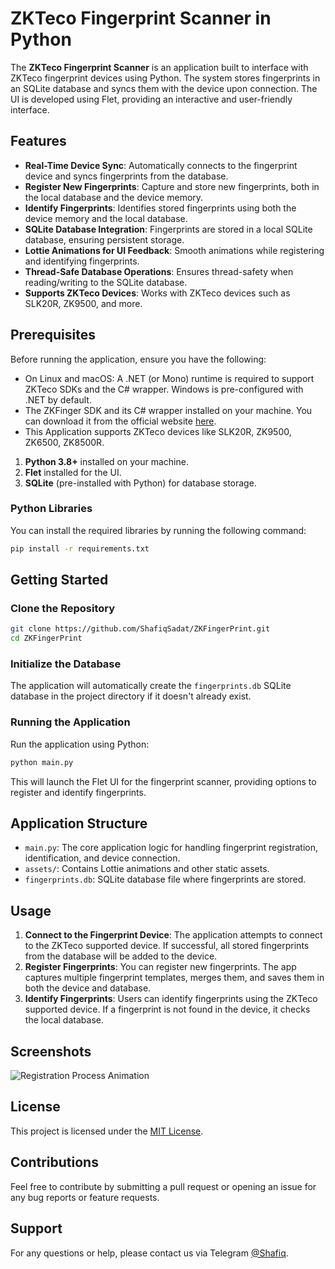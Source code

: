 
# ZKTeco Fingerprint Scanner in Python

The **ZKTeco Fingerprint Scanner** is an application built to interface with ZKTeco fingerprint devices using Python. 
The system stores fingerprints in an SQLite database and syncs them with the device upon connection. The UI is developed using Flet, providing an interactive and user-friendly interface.

## Features

- **Real-Time Device Sync**: Automatically connects to the fingerprint device and syncs fingerprints from the database.
- **Register New Fingerprints**: Capture and store new fingerprints, both in the local database and the device memory.
- **Identify Fingerprints**: Identifies stored fingerprints using both the device memory and the local database.
- **SQLite Database Integration**: Fingerprints are stored in a local SQLite database, ensuring persistent storage.
- **Lottie Animations for UI Feedback**: Smooth animations while registering and identifying fingerprints.
- **Thread-Safe Database Operations**: Ensures thread-safety when reading/writing to the SQLite database.
- **Supports ZKTeco Devices**: Works with ZKTeco devices such as SLK20R, ZK9500, and more.

## Prerequisites

Before running the application, ensure you have the following:

- On Linux and macOS: A .NET (or Mono) runtime is required to support ZKTeco SDKs and the C# wrapper. Windows is pre-configured with .NET by default.
- The ZKFinger SDK and its C# wrapper installed on your machine. You can download it from the official website [here](https://www.zkteco.com/en/Biometrics_Module_SDK/).
- This Application supports ZKTeco devices like SLK20R, ZK9500, ZK6500, ZK8500R.
1. **Python 3.8+** installed on your machine.
2. **Flet** installed for the UI.
3. **SQLite** (pre-installed with Python) for database storage.

### Python Libraries

You can install the required libraries by running the following command:

```bash
pip install -r requirements.txt
```

## Getting Started

### Clone the Repository

```bash
git clone https://github.com/ShafiqSadat/ZKFingerPrint.git
cd ZKFingerPrint
```

### Initialize the Database

The application will automatically create the `fingerprints.db` SQLite database in the project directory if it doesn't already exist.

### Running the Application

Run the application using Python:

```bash
python main.py
```

This will launch the Flet UI for the fingerprint scanner, providing options to register and identify fingerprints.

## Application Structure

- `main.py`: The core application logic for handling fingerprint registration, identification, and device connection.
- `assets/`: Contains Lottie animations and other static assets.
- `fingerprints.db`: SQLite database file where fingerprints are stored.

## Usage

1. **Connect to the Fingerprint Device**: The application attempts to connect to the ZKTeco supported device. If successful, all stored fingerprints from the database will be added to the device.
2. **Register Fingerprints**: You can register new fingerprints. The app captures multiple fingerprint templates, merges them, and saves them in both the device and database.
3. **Identify Fingerprints**: Users can identify fingerprints using the ZKTeco supported device. If a fingerprint is not found in the device, it checks the local database.

## Screenshots

![Registration Process Animation](https://s5.ezgif.com/tmp/ezgif-5-7e79ece354.gif)

## License

This project is licensed under the [MIT License](LICENSE).

## Contributions

Feel free to contribute by submitting a pull request or opening an issue for any bug reports or feature requests.

## Support

For any questions or help, please contact us via Telegram [@Shafiq](https://t.me/Shafiq).
